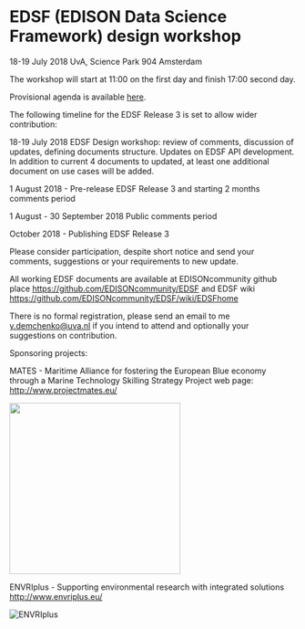 # EDSF (EDISON Data Science Framework) design workshop 

18-19 July 2018 
UvA, Science Park 904 Amsterdam

The workshop will start at 11:00 on the first day and finish 17:00 second day.

Provisional agenda is available [here](https://github.com/EDISONcommunity/EDSF/wiki/Agenda---EDSFr3-Design-Workshop).

The following timeline for the EDSF Release 3 is set to allow wider contribution:

18-19 July 2018 EDSF Design workshop: review of comments, discussion of updates, defining documents structure. Updates on EDSF API development.
In addition to current 4 documents to updated, at least one additional document on use cases will be added. 

1 August 2018 - Pre-release EDSF Release 3 and starting 2 months comments period

1 August  - 30 September 2018 Public comments period

October 2018 - Publishing EDSF Release 3

Please consider participation, despite short notice and send your comments, suggestions or your requirements to new update.

All working EDSF documents are available at EDISONcommunity github place
https://github.com/EDISONcommunity/EDSF
and EDSF wiki
https://github.com/EDISONcommunity/EDSF/wiki/EDSFhome

There is no formal registration, please send an email to me <y.demchenko@uva.nl> if you intend to attend and optionally your suggestions on contribution.

Sponsoring projects:

MATES - Maritime Alliance for fostering the European Blue economy through a Marine Technology Skilling Strategy
Project web page: http://www.projectmates.eu/

<img src="https://github.com/EDISONcommunity/EDSF/blob/master/edsfweb.github.io/images/MatesMasterLogo_COL.JPG" 
width="300">

ENVRIplus - Supporting environmental research with integrated solutions http://www.envriplus.eu/ 

![ENVRIplus](http://www.envriplus.eu/wp-content/uploads/2015/08/ENVRI-plus_s.png)
